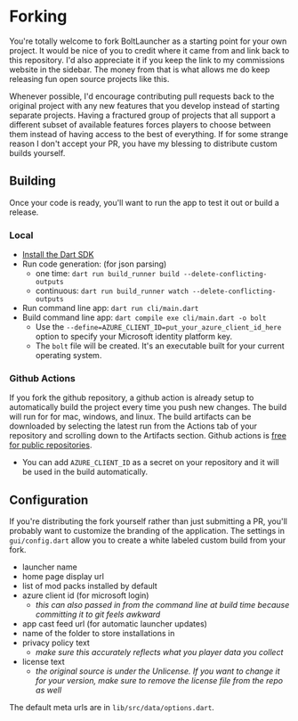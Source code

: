 # Forking 

You're totally welcome to fork BoltLauncher as a starting point for your own project. It would be nice of you to credit where it came from and link back to this repository. I'd also appreciate it if you keep the link to my commissions website in the sidebar. The money from that is what allows me do keep releasing fun open source projects like this.

Whenever possible, I'd encourage contributing pull requests back to the original project with any new features that you develop instead of starting separate projects. Having a fractured group of projects that all support a different subset of available features forces players to choose between them instead of having access to the best of everything. If for some strange reason I don't accept your PR, you have my blessing to distribute custom builds yourself. 

## Building 

Once your code is ready, you'll want to run the app to test it out or build a release. 

### Local

- [Install the Dart SDK](https://dart.dev/get-dart)
- Run code generation: (for json parsing)
    - one time: `dart run build_runner build --delete-conflicting-outputs`
    - continuous: `dart run build_runner watch --delete-conflicting-outputs`
- Run command line app: `dart run cli/main.dart`
- Build command line app: `dart compile exe cli/main.dart -o bolt`
    - Use the `--define=AZURE_CLIENT_ID=put_your_azure_client_id_here` option to specify your Microsoft identity platform key. 
    - The `bolt` file will be created. It's an executable built for your current operating system. 

### Github Actions

If you fork the github repository, a github action is already setup to automatically build the project every time you push new changes. The build will run for for mac, windows, and linux. The build artifacts can be downloaded by selecting the latest run from the Actions tab of your repository and scrolling down to the Artifacts section. Github actions is [free for public repositories](https://docs.github.com/en/billing/managing-billing-for-github-actions/about-billing-for-github-actions). 

- You can add `AZURE_CLIENT_ID` as a secret on your repository and it will be used in the build automatically. 

## Configuration 

If you're distributing the fork yourself rather than just submitting a PR, you'll probably want to customize the branding of the application. The settings in `gui/config.dart` allow you to create a white labeled custom build from your fork. 

- launcher name
- home page display url
- list of mod packs installed by default 
- azure client id (for microsoft login)
    - *this can also passed in from the command line at build time because committing it to git feels awkward* 
- app cast feed url (for automatic launcher updates)
- name of the folder to store installations in 
- privacy policy text
    - *make sure this accurately reflects what you player data you collect*
- license text
    - *the original source is under the Unlicense. If you want to change it for your version, make sure to remove the license file from the repo as well*

The default meta urls are in `lib/src/data/options.dart`. 
